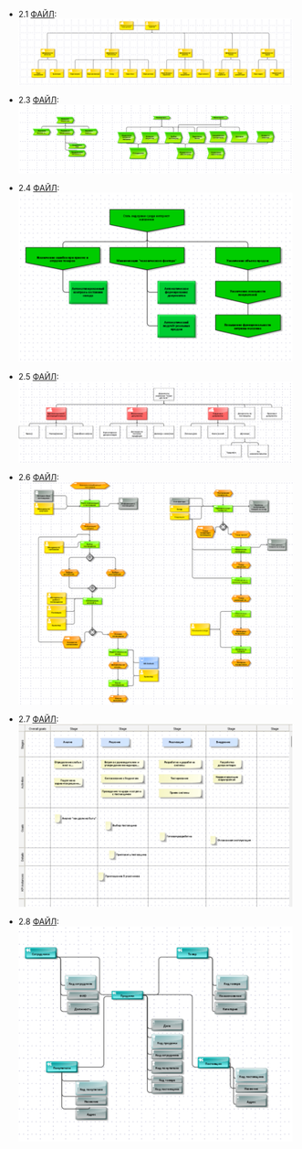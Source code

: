 - 2.1 [ФАЙЛ](code/Суворов%20Роман%202.1.rtf):
![](images/image.png)

- 2.3 [ФАЙЛ](code/Суворов%20Роман%202.3.adf):
![](images/image-1.png)

- 2.4 [ФАЙЛ](code/Суворов%20Роман%202.4.adf):
![](images/image-2.png)

- 2.5 [ФАЙЛ](code/Суворов%20Роман%202.5.adf):
![](images/image-3.png)

-  2.6 [ФАЙЛ](code/Суворов%20Роман%202.6.adf):
![](images/image-4.png)

-  2.7 [ФАЙЛ](code/Суворов%20Роман%202.7.adf):
![](images/image-5.png)

-  2.8 [ФАЙЛ](code/Суворов%20Роман%202.8.adf):
![](images/image-6.png)